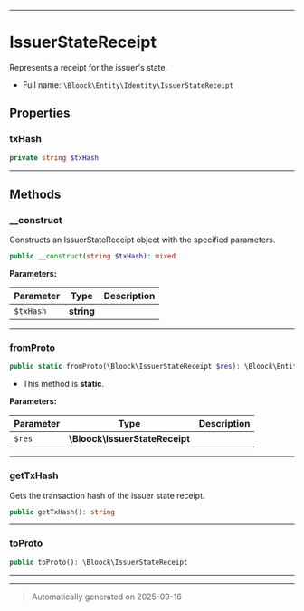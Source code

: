 ***

# IssuerStateReceipt

Represents a receipt for the issuer's state.



* Full name: `\Bloock\Entity\Identity\IssuerStateReceipt`



## Properties


### txHash



```php
private string $txHash
```






***

## Methods


### __construct

Constructs an IssuerStateReceipt object with the specified parameters.

```php
public __construct(string $txHash): mixed
```








**Parameters:**

| Parameter | Type | Description |
|-----------|------|-------------|
| `$txHash` | **string** |  |





***

### fromProto



```php
public static fromProto(\Bloock\IssuerStateReceipt $res): \Bloock\Entity\Identity\IssuerStateReceipt
```



* This method is **static**.




**Parameters:**

| Parameter | Type | Description |
|-----------|------|-------------|
| `$res` | **\Bloock\IssuerStateReceipt** |  |





***

### getTxHash

Gets the transaction hash of the issuer state receipt.

```php
public getTxHash(): string
```












***

### toProto



```php
public toProto(): \Bloock\IssuerStateReceipt
```












***


***
> Automatically generated on 2025-09-16
